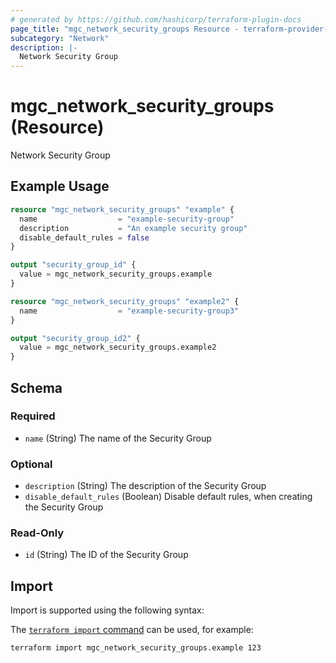 ```yaml
---
# generated by https://github.com/hashicorp/terraform-plugin-docs
page_title: "mgc_network_security_groups Resource - terraform-provider-mgc"
subcategory: "Network"
description: |-
  Network Security Group
---
```


# mgc_network_security_groups (Resource)

Network Security Group

## Example Usage

```terraform
resource "mgc_network_security_groups" "example" {
  name                  = "example-security-group"
  description           = "An example security group"
  disable_default_rules = false
}

output "security_group_id" {
  value = mgc_network_security_groups.example
}

resource "mgc_network_security_groups" "example2" {
  name                  = "example-security-group3"
}

output "security_group_id2" {
  value = mgc_network_security_groups.example2
}
```

<!-- schema generated by tfplugindocs -->
## Schema

### Required

- `name` (String) The name of the Security Group

### Optional

- `description` (String) The description of the Security Group
- `disable_default_rules` (Boolean) Disable default rules, when creating the Security Group

### Read-Only

- `id` (String) The ID of the Security Group

## Import

Import is supported using the following syntax:

The [`terraform import` command](https://developer.hashicorp.com/terraform/cli/commands/import) can be used, for example:

```shell
terraform import mgc_network_security_groups.example 123
```

